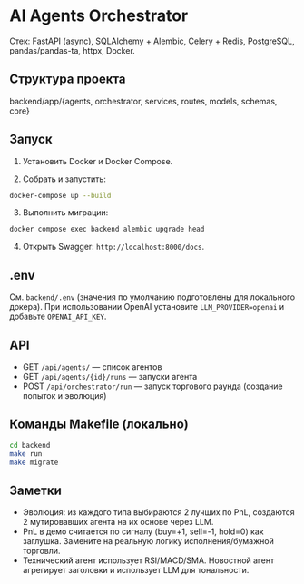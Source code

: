 AI Agents Orchestrator
======================

Стек: FastAPI (async), SQLAlchemy + Alembic, Celery + Redis, PostgreSQL, pandas/pandas-ta, httpx, Docker.

Структура проекта
-----------------

backend/app/{agents, orchestrator, services, routes, models, schemas, core}

Запуск
------

1) Установить Docker и Docker Compose.

2) Собрать и запустить:

```bash
docker-compose up --build
```

3) Выполнить миграции:

```bash
docker compose exec backend alembic upgrade head
```

4) Открыть Swagger: `http://localhost:8000/docs`.

.env
----

См. `backend/.env` (значения по умолчанию подготовлены для локального докера). При использовании OpenAI установите `LLM_PROVIDER=openai` и добавьте `OPENAI_API_KEY`.

API
---

- GET `/api/agents/` — список агентов
- GET `/api/agents/{id}/runs` — запуски агента
- POST `/api/orchestrator/run` — запуск торгового раунда (создание попыток и эволюция)

Команды Makefile (локально)
---------------------------

```bash
cd backend
make run
make migrate
```

Заметки
-------

- Эволюция: из каждого типа выбираются 2 лучших по PnL, создаются 2 мутировавших агента на их основе через LLM.
- PnL в демо считается по сигналу (buy=+1, sell=-1, hold=0) как заглушка. Замените на реальную логику исполнения/бумажной торговли.
- Технический агент использует RSI/MACD/SMA. Новостной агент агрегирует заголовки и использует LLM для тональности.
